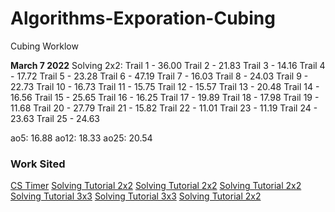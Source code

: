 # Algorithms-Exporation-Cubing
Cubing Worklow

**March 7 2022**
Solving 2x2:
Trail 1 - 36.00
Trail 2 - 21.83
Trail 3 - 14.16
Trail 4 - 17.72
Trail 5 - 23.28
Trail 6 - 47.19
Trail 7 - 16.03
Trail 8 - 24.03
Trail 9 - 22.73
Trail 10 - 16.73
Trail 11 - 15.75
Trail 12 - 15.57
Trail 13 - 20.48
Trail 14 - 16.56
Trail 15 - 25.65
Trail 16 - 16.25
Trail 17 - 19.89
Trail 18 - 17.98
Trail 19 - 11.68
Trail 20 - 27.79
Trail 21 - 15.82
Trail 22 - 11.01
Trail 23 - 11.19
Trail 24 - 23.63
Trail 25 - 24.63

ao5: 16.88
ao12: 18.33
ao25: 20.54

### Work Sited
<a href="https://cstimer.net/">CS Timer</a>
<a href="https://www.youtube.com/watch?v=bCn8TajrPqc">Solving Tutorial 2x2</a>
<a href="https://www.youtube.com/watch?v=GANnG5a19kg">Solving Tutorial 2x2</a>
<a href="https://www.youtube.com/watch?v=bCn8TajrPqc">Solving Tutorial 2x2</a>
<a href="https://www.youtube.com/watch?v=7Ron6MN45LY">Solving Tutorial 3x3</a>
<a href="https://www.rubiks.com/en-us/how-to-solve-rubiks-cube">Solving Tutorial 3x3</a>
<a href="https://www.rubiks.com/en-us/how-to-solve-2x2-rubiks-cube">Solving Tutorial 2x2</a>

